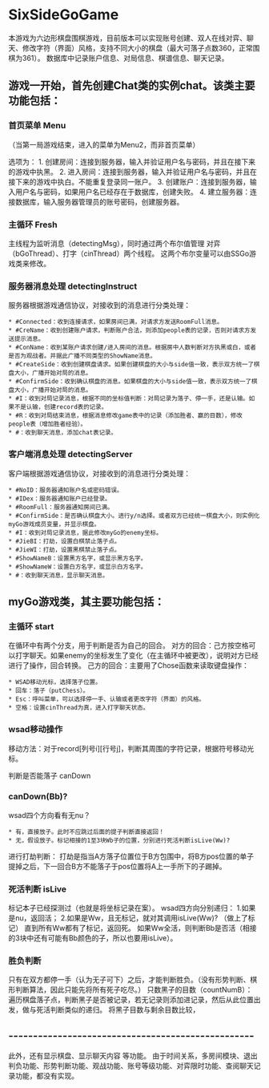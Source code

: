 # SixSideGoGame

本游戏为六边形棋盘围棋游戏，目前版本可以实现账号创建、双人在线对弈、聊天、修改字符（界面）风格，支持不同大小的棋盘（最大可落子点数360，正常围棋为361）。
数据库中记录账户信息、对局信息、棋谱信息、聊天记录。

## 游戏一开始，首先创建Chat类的实例chat。该类主要功能包括：

### 首页菜单 Menu

（当第一局游戏结束，进入的菜单为Menu2，而非首页菜单）

选项为：
	1. 创建房间：连接到服务器，输入并验证用户名与密码，并且在接下来的游戏中执黑。
	2. 进入房间：连接到服务器，输入并验证用户名与密码，并且在接下来的游戏中执白。不能重复登录同一账户。
	3. 创建账户：连接到服务器，输入用户名与密码，如果用户名已经存在于数据库，创建失败。
	4. 建立服务器：连接数据库，输入服务器管理员的账号密码，创建服务器。



### 主循环 Fresh

主线程为监听消息（detectingMsg），同时通过两个布尔值管理  对弈（bGoThread）、打字（cinThread）两个线程。
这两个布尔变量可以由SSGo游戏类来修改。

### 服务器消息处理 detectingInstruct

服务器根据游戏通信协议，对接收到的消息进行分类处理：

	* #Connected：收到连接请求，如果房间已满，对请求方发送RoomFull消息。
	* #CreName：收到创建账户请求，判断账户合法，则添加people表的记录，否则对请求方发送提示消息。
	* #ConName：收到某账户请求创建/进入房间的消息。根据房中人数判断对方执黑或白，或者是否为观战者。并据此广播不同类型的ShowName消息。
	* #CreateSide：收到创建棋盘请求。如果创建棋盘的大小与side值一致，表示双方统一了棋盘大小，广播开始对局的消息。
	* #ConfirmSide：收到确认棋盘的消息。如果棋盘的大小与side值一致，表示双方统一了棋盘大小，广播开始对局的消息。
	* #I：收到对局记录消息，根据不同的坐标值判断：对局记录为落子、停一手，还是认输。如果不是认输，创建record表的记录。
	* #R：收到对局结束消息，根据消息修改game表中的记录（添加胜者、赢的目数），修改people表（增加胜者经验）。
	* #：收到聊天消息，添加chat表记录。


### 客户端消息处理 detectingServer

客户端根据游戏通信协议，对接收到的消息进行分类处理：

	* #NoID：服务器通知账户名或密码错误。
	* #IDex：服务器通知账户已经登录。
	* #RoomFull：服务器通知房间已满。
	* #ConfirmSide：是否确认棋盘大小。进行y/n选择。或者双方已经统一棋盘大小，则实例化myGo游戏成员变量，并显示棋盘。
	* #I：收到对局记录消息，据此修改myGo的enemy坐标。
	* #JieBI：打劫，设置白棋禁止落子点。
	* #JieWI：打劫，设置黑棋禁止落子点。
	* #ShowNameB：设置黑方名字，或显示黑方名字。
	* #ShowNameW：设置白方名字，或显示白方名字。
	* #：收到聊天消息，显示聊天消息。




## myGo游戏类，其主要功能包括：

### 主循环 start

在循环中有两个分支，用于判断是否为自己的回合。
对方的回合：己方按空格可以打字聊天。如果enemy的坐标发生了变化（在主循环中被更改），说明对方已经进行了操作，回合转换。
己方的回合：主要用了Chose函数来读取键盘操作：

	* WSAD移动光标，选择落子位置。
	* 回车：落子（putChess）。
	* Esc：呼叫菜单，可以选择停一手、认输或者更改字符（界面）的风格。
	* 空格：设置cinThread为真，进入打字聊天状态。



### wsad移动操作

移动方法：对于record[列号i][行号j]，判断其周围的字符记录，根据符号移动光标。

判断是否能落子 canDown

### canDown(Bb)?
wsad四个方向看有无nu？

	* 有，直接放子。此时不应跳过后面的提子判断直接返回！
	* 无，假设放子。标记相接的1至3块Wb子的位置，分别进行死活判断isLive(Ww)?


进行打劫判断：
打劫是指当A方落子位置位于B方包围中，将B方pos位置的单子提掉之后，下一回合B方不能落子于pos位置将A上一手所下的子踢掉。

### 死活判断 isLive
    
标记本子已经探测过（也就是将坐标记录在案）。
    wsad四方向分别递归：
    1.如果是nu，返回活；
    2.如果是Ww，且无标记，就对其调用isLive(Ww)? （做上了标记）
    直到所有Ww都有了标记，返回死。
如果Ww全活，则判断Bb是否活（相接的3块中还有可能有Bb颜色的子，所以也要用isLive）。

### 胜负判断

只有在双方都停一手（认为无子可下）之后，才能判断胜负。（没有形势判断、棋形判断算法，因此只能先将所有死子吃尽。）
只数黑子的目数（countNumB）：
遍历棋盘落子点，判断黑子是否被记录，若无记录则添加进记录，然后从此位置出发，做与死活判断类似的递归。
将黑子目数与剩余目数比较，

## --------------------------------------------------

此外，还有显示棋盘、显示聊天内容 等功能。
由于时间关系，多房间模块、退出判负功能、形势判断功能、观战功能、账号等级功能、对弈限时功能、查阅聊天记录功能，都没有实现。

